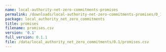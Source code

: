```yaml
---
name: local-authority-net-zero-commitments-promises
permalink: /downloads/local-authority-net-zero-commitments-promises/0_1
package: local_authority_net_zero_commitments
title: promises
filename: promises.csv
version: '0.1'
full_version: 0.1.1
file: /data/local_authority_net_zero_commitments/0.1/promises.csv
---
```


